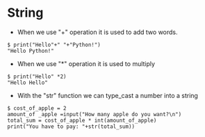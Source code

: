 # String 
- When we use "+" operation it is used to add two words.  
```console
$ print("Hello"+" "+"Python!")
"Hello Python!"
```
- When we use "*" operation it is used to multiply  
```console
$ print("Hello" *2)
"Hello Hello"
```
- With the "str" function we can type_cast a number into a string
```console
$ cost_of_apple = 2
amount_of _apple =input("How many apple do you want?\n")
total_sum = cost_of_apple * int(amount_of_apple) 
print("You have to pay: "+str(total_sum))
```